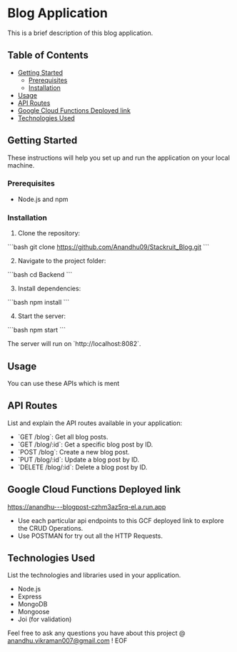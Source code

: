 # Blog Application

This is a brief description of this blog application.

## Table of Contents

- [Getting Started](#getting-started)
  - [Prerequisites](#prerequisites)
  - [Installation](#installation)
- [Usage](#usage)
- [API Routes](#api-routes)
- [Google Cloud Functions Deployed link](#google-cloud-functions-deployed-link)
- [Technologies Used](#technologies-used)


## Getting Started

These instructions will help you set up and run the application on your local machine.

### Prerequisites

- Node.js and npm

### Installation

1. Clone the repository:

\`\`\`bash
git clone https://github.com/Anandhu09/Stackruit_Blog.git
\`\`\`

2. Navigate to the project folder:

\`\`\`bash
cd Backend
\`\`\`

3. Install dependencies:

\`\`\`bash
npm install
\`\`\`

4. Start the server:

\`\`\`bash
npm start
\`\`\`

The server will run on \`http://localhost:8082\`.

## Usage

You can use these APIs which is ment 

## API Routes

List and explain the API routes available in your application:

- \`GET /blog\`: Get all blog posts.
- \`GET /blog/:id\`: Get a specific blog post by ID.
- \`POST /blog\`: Create a new blog post.
- \`PUT /blog/:id\`: Update a blog post by ID.
- \`DELETE /blog/:id\`: Delete a blog post by ID.

  
## Google Cloud Functions Deployed link

https://anandhu---blogpost-czhm3az5rq-el.a.run.app

- Use each particular api endpoints to this GCF deployed link to explore the CRUD Operations. 
- Use POSTMAN for try out all the HTTP Requests.

## Technologies Used

List the technologies and libraries used in your application.

- Node.js
- Express
- MongoDB
- Mongoose
- Joi (for validation)
  


Feel free to ask any questions you have about this project @ anandhu.vikraman007@gmail.com !
EOF
